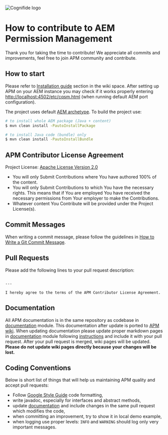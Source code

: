 ![Cognifide logo](http://cognifide.github.io/images/cognifide-logo.png)

# How to contribute to AEM Permission Management
Thank you for taking the time to contribute!
We appreciate all commits and improvements, feel free to join APM community and contribute.

## How to start
Please refer to [Installation guide](https://github.com/Cognifide/apm/wiki/Installing) section in the wiki space.
After setting up APM on your AEM instance you may check if it works properly entering [http://localhost:4502/etc/cqsm.html](http://localhost:4502/etc/cqsm.html) (when running default AEM port configuration).

The project uses default [AEM archetype](https://docs.adobe.com/docs/en/aem/6-2/develop/dev-tools/ht-projects-maven.html). To build the project use:

```bash
# to install whole AEM package (Java + content)
$ mvn clean install -PautoInstallPackage

# to install Java code (bundle) only
$ mvn clean install -PautoInstallBundle
```

## APM Contributor License Agreement
Project License: [Apache License Version 2.0](https://github.com/Cognifide/apm/blob/master/LICENSE)
- You will only Submit Contributions where You have authored 100% of the content.
- You will only Submit Contributions to which You have the necessary rights. This means that if You are employed You have received the necessary permissions from Your employer to make the Contributions.
- Whatever content You Contribute will be provided under the Project License(s).

## Commit Messages
When writing a commit message, please follow the guidelines in [How to Write a Git Commit Message](http://chris.beams.io/posts/git-commit/).

## Pull Requests
Please add the following lines to your pull request description:

```

---

I hereby agree to the terms of the APM Contributor License Agreement.
```

## Documentation
All APM documentation is in the same repository as codebase in [documentation](https://github.com/Cognifide/apm/tree/master/documentation) module.
This documentation after update is ported to [APM wiki](https://github.com/Cognifide/apm/wiki).
When updating documentation please update proper markdown pages in [documentation](https://github.com/Cognifide/apm/tree/master/documentation) module following [instructions](https://github.com/Cognifide/apm/blob/master/documentation/README.md) and include it with your pull request.
After your pull request is merged, wiki pages will be updated. **Please do not update wiki pages directly because your changes will be lost.**

## Coding Conventions
Below is short list of things that will help us maintaining APM quality and accept pull requests:
- Follow [Google Style Guide](https://github.com/google/styleguide) code formatting,
- write javadoc, especially for interfaces and abstract methods,
- update [documentation](https://github.com/Cognifide/apm/tree/master/documentation) and include changes in the same pull request which modifies the code,
- when committing an improvement, try to show it in local demo example,
- when logging use proper levels: `INFO` and `WARNING` should log only very important messages.
